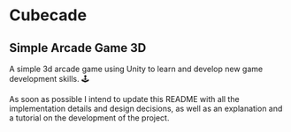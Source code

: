 # Cubecade
## Simple Arcade Game 3D
A simple 3d arcade game using Unity to learn and develop new game development skills. 🕹️

As soon as possible I intend to update this README with all the implementation details and design decisions, as well as an explanation and a tutorial on the development of the project.
